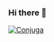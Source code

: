 ### Hi there 👋

<!--
**madeny/madeny** is a ✨ _special_ ✨ repository because its `README.md` (this file) appears on your GitHub profile.

Here are some ideas to get you started:

- 🔭 I’m currently working on Conjuga...
- 🌱 I’m currently learning a lot...
- 👯 I’m looking to collaborate on ...
- 🤔 I’m looking for help with marketing...
- 💬 Ask me about anything dev related...
- 📫 How to reach me: @madeny...
- 😄 Pronouns: he/his/him...
- ⚡ Fun fact: ...
-->

[![Conjuga](https://github-readme-streak-stats.herokuapp.com/?user=madeny)](https://apps.apple.com/us/app/id1469234408?ref=conjugationappweb)
